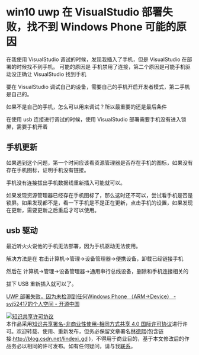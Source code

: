
# win10 uwp 在 VisualStudio 部署失败，找不到 Windows Phone 可能的原因

在我使用 VisualStudio 调试的时候，发现我插入了手机，但是 VisualStudio 在部署的时候找不到手机。
可能的原因是 手机禁用了连接，第二个原因是可能手机驱动没正确让 VisualStudio 找到手机

<!--more-->


<!-- csdn -->

要在 VisualStudio 调试自己的设备，需要自己的手机开启开发者模式，第二手机是自己的。

如果不是自己的手机，怎么可以用来调试？所以最重要的还是最后条件

在使用 usb 连接进行调试的时候，使用 VisualStudio 部署需要手机没有进入锁屏，需要手机开着

## 手机更新

如果遇到这个问题，第一个时间应该看资源管理器是否存在手机的图标，如果没有存在手机图标，证明手机没有链接。

手机没有连接拔出手机数据线重新插入可能就可以。

如果发现资源管理器已经存在手机图标了，那么这时还不可以，尝试看手机是否是锁屏。如果发现都不是，看一下手机是不是正在更新，点击手机的设置，如果发现在更新，需要更新之后重启才可以使用。

## usb 驱动

最近听火火说他的手机无法部署，因为手机驱动无法使用。

解决方法是在 右击计算机->管理->设备管理器->便携设备，卸载已经链接手机

然后在 计算机->管理->设备管理器->通用串行总线设备，删除和手机连接相关的

拔下 USB 重新插入就可以了。

[UWP 部署失败，因为未检测到任何Windows Phone （ARM->Device） - syj52417的个人空间 - 开源中国](https://my.oschina.net/u/2319177/blog/668659 )





<a rel="license" href="http://creativecommons.org/licenses/by-nc-sa/4.0/"><img alt="知识共享许可协议" style="border-width:0" src="https://licensebuttons.net/l/by-nc-sa/4.0/88x31.png" /></a><br />本作品采用<a rel="license" href="http://creativecommons.org/licenses/by-nc-sa/4.0/">知识共享署名-非商业性使用-相同方式共享 4.0 国际许可协议</a>进行许可。欢迎转载、使用、重新发布，但务必保留文章署名[林德熙](http://blog.csdn.net/lindexi_gd)(包含链接:http://blog.csdn.net/lindexi_gd )，不得用于商业目的，基于本文修改后的作品务必以相同的许可发布。如有任何疑问，请与我[联系](mailto:lindexi_gd@163.com)。